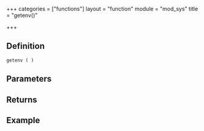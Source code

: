 +++
categories = ["functions"]
layout = "function"
module = "mod_sys"
title = "getenv()"

+++

## Definition

    getenv ( )

## Parameters

## Returns

## Example
